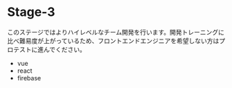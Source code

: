 # Stage-3

このステージではよりハイレベルなチーム開発を行います。開発トレーニングに比べ難易度が上がっているため、フロントエンドエンジニアを希望しない方はプロテストに進んでください。

- vue
- react
- firebase